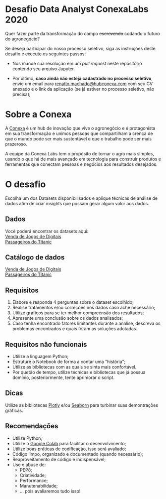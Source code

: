 # Desafio Data Analyst ConexaLabs 2020

Quer fazer parte da transformação do campo ~~escrevendo~~ codando o futuro do agronegócio?

Se deseja participar do nosso processo seletivo, siga as instruções deste desafio e execute os seguintes passos: 

* Nos mande sua resolução em um *pull request* neste repositório contendo seu arquivo Jupyter.

* Por último, **caso ainda não esteja cadastrado no processo seletivo**, envie um email para [renatto.machado@hubconexa.com](mailto:renatto.machado@hubconexa.com) com seu CV anexado e o link da aplicação (se já estiver no processo seletivo, não precisa);


# Sobre a Conexa

A [Conexa](http://hubconexa.com/) é um hub de inovação que vive o agronegócio e é protagonista em sua transformação e unimos pessoas que compartilham a crença de que o mundo pode ser mais sustentável e que o trabalho pode ser mais prazeroso.

A equipe da Conexa Labs tem o propósito de tornar o agro mais simples, usando o que há de mais avançado em tecnologia para construir produtos e ferramentas que conectam pessoas e negócios aos resultados desejados.


# O desafio
Escolha um dos Datasets disponibilisados e aplique técnicas de análise de dados afim de criar insights que possam gerar algum valor aos dados.

## Dados
Você poderá encontrar os datasets aqui:\
[Venda de Jogos de Digitais](data/selling_games.parquet)\
[Passageiros do Titanic](data/titanic.parquet)

## Catálogo de dados
[Venda de Jogos de Digitais](docs/selling_games.md)\
[Passageiros do Titanic](docs/titanic.md)

## Requisitos

1. Elabore e responda 4 perguntas sobre o dataset escolhido;
2. Realise tratamentos e/ou correções nos dados caso ache necessário;
3. Utilize gráficos para se ter melhor compreensão dos resultados;
4. Apresente uma conclusão sobre os dados analisados;
5. Caso tenha encontrado fatores limitantes durante a análise, descreva os problemas encontrados e quais foram as soluções adotadas.


## Requisitos não funcionais

- Utilize a linguagem Python;
- Estruture o Notebook de forma a contar uma "história";
- Utilize as bibliotecas com as quais se sinta mais confortável.
- Por quetão de tempo, utilize técnicas e bibliotecas que já possua domínio, posteriormente, tente aprimorar o script.

## Dicas

Utilize as bibliotecas [Plotly](https://plotly.com/python/) e/ou [Seaborn](https://seaborn.pydata.org) para turbinar suas demontrações gráficas.


## Recomendações

* Utilize Python;
* Utilize o [Google Colab](https://colab.research.google.com/notebooks/intro.ipynb#recent=true) para facilitar o desenvolvimento;
* Utilize boas práticas de codificação, isso será avaliado;
* Código limpo, organizado e documentado (quando necessário);
* Reaproveitamento de código é indispensável;
* Use e abuse de:
  * PEP8;
  * Criatividade;
  * Performance;
  * Manutenabilidade;
  * ... pois avaliaremos tudo isso!
